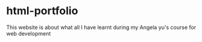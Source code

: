 # html-portfolio
This website is about what all I have learnt during my Angela yu's course for web development
